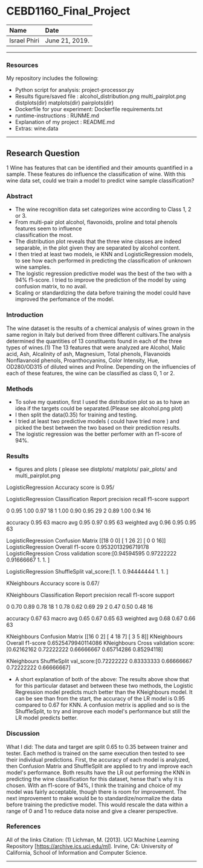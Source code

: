 # CEBD1160_Final_Project

| Name         | Date           |
|:-------------|:---------------|
|Israel Phiri  | June 21, 2019. |

-----

### Resources
My repository includes the following:

- Python script for analysis: project-processor.py
- Results figure/saved file : alcohol_distribution.png multi_pairplot.png distplots(dir) matplots(dir) pairplots(dir)
- Dockerfile for your experiment: Dockerfile  requirements.txt
- runtime-instructions          : RUNME.md
- Explanation of my project : README.md
- Extras: wine.data

-----

## Research Question

1 Wine has features that can be identified and their amounts quantified in a sample. These features do influence the classification of wine. With this wine data set, could we train a model to predict wine sample classification? 

### Abstract

- The wine recognition data set categorizes wine according to Class 1, 2 or 3.  
- From multi-pair plot alcohol, flavonoids, proline and total phenols features seem to influence  
  classification the most. 
- The distribution plot reveals that the three wine classes are indeed separable, in the plot 
  given they are separated by alcohol content. 
- I then tried at least two models, ie KNN and LogisticRegression models, to see how each performed in predicting
  the classification of unknown wine samples. 
- The logistic regression predictive model was the best of the two with a 94% f1-score. I tried to improve the prediction of
  the model by using confusion matrix, to no avail.
- Scaling or standardizing the data before training the model could have improved the perfomance of the model. 

### Introduction

The wine dataset is the results of a chemical analysis of wines grown in the same region in Italy but derived from three different cultivars.The analysis determined the quantities of 13 constituents found in each of the three types of wines.(1)
The 13 features that were analyzed are Alcohol, Malic acid, Ash, Alcalinity of ash, Magnesium, Total phenols, Flavanoids
Nonflavanoid phenols, Proanthocyanins, Color Intensity, Hue, OD280/OD315 of diluted wines and Proline. Depending on the influencies of each of these features, the wine can be classified as class 0, 1 or 2.

### Methods

- To solve my question, first I used the distribution plot so as to have an idea if the targets could be
  separated.(Please see alcohol.png plot)
- I then split the data(0.35) for training and testing.
- I tried at least two predictive models ( could have tried more ) and picked the best between the two based on their
  prediction results.
- The logistic regression was the better perfomer with an f1-score of 94%.  

### Results

- figures and plots ( please see distplots/ matplots/ pair_plots/ and multi_pairplot.png


LogisticRegression Accuracy score is 0.95/ 

LogisticRegression Classification Report
precision    recall  f1-score   support

0       0.95      1.00      0.97        18
1       1.00      0.90      0.95        29
2       0.89      1.00      0.94        16

accuracy                           0.95        63
macro avg       0.95      0.97      0.95        63
weighted avg       0.96      0.95      0.95        63

LogisticRegression Confusion Matrix
[[18  0  0]
[ 1 26  2]
[ 0  0 16]]
LogisticRegression Overall f1-score
0.9532013296719178
LogisticRegression Cross validation score:[0.94594595 0.97222222 0.91666667 1.         1.        ]

LogisticRegression ShuffleSplit val_score:[1.         1.         0.94444444 1.         1.        ]



KNeighbours Accuracy score is 0.67/ 

KNeighbours Classification Report
precision    recall  f1-score   support

0       0.70      0.89      0.78        18
1       0.78      0.62      0.69        29
2       0.47      0.50      0.48        16

accuracy                           0.67        63
macro avg       0.65      0.67      0.65        63
weighted avg       0.68      0.67      0.66        63

KNeighbours Confusion Matrix
[[16  0  2]
[ 4 18  7]
[ 3  5  8]]
KNeighbours Overall f1-score
0.6525479940114086
KNeighbours Cross validation score:[0.62162162 0.72222222 0.66666667 0.65714286 0.85294118]

KNeighbours ShuffleSplit val_score:[0.72222222 0.83333333 0.66666667 0.72222222 0.66666667]

- A short explanation of both of the above: The results above show that for this particular dataset and between these two methods, the Logistic Regression model predicts much better than the KNeighbours model. It can be see than from the start, the accuracy of the LR model is 0.95 compared to 0.67 for KNN. A confusion metrix is applied and so is the ShuffleSplit, to try and improve each model's performance but still the LR model predicts better.

### Discussion
What I did:
The data and target are split 0.65 to 0.35 between trainer and tester. Each method is trained on the same execution then tested to see their individual predictions. First, the accuracy of each model is analyzed, then Confusion Matrix and ShuffleSplit are applied to try and improve each model's performance. Both results have the LR out performing the KNN in predicting the wine classification for this dataset, hense that's why it is chosen. 
With an f1-score of 94%, I think the training and choice of my model was fairly acceptable, though there is room for
improvement.
The next improvement to make would be  to standardize/normalize the data before training the predictive model. This would rescale the data within a range of 0 and 1 to reduce data noise and give a clearer perspective.

### References
All of the links
Citation:
(1) Lichman, M. (2013). UCI Machine Learning Repository [https://archive.ics.uci.edu/ml].
 Irvine, CA: University of California, School of Information and Computer Science.

-------
